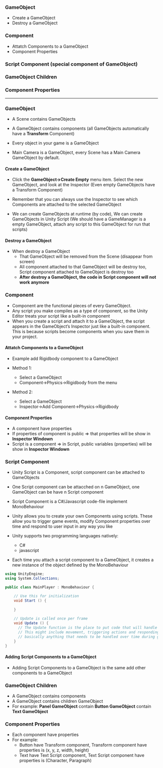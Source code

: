 ### GameObject
  * Create a GameObject
  * Destroy a GameObject
### Component
  * Attatch Components to a GameObject
  * Component Properties
### Script Component (special component of GameObject)
### GameObject Children
### Component Properties

-------------------------------------------------------------------------

### GameObject
  * A Scene contains GameObjects
  * A GameObject contains components (all GameObjects automatically have a **Transform** Component)
  
  * Every object in your game is a GameObject  
  * Main Camera is a GameObject, every Scene has a Main Camera GameObject by default.

#### Create a GameObject

  * Click the **GameObject->Create Empty** menu item. Select the new GameObject, and look at the Inspector (Even empty GameObjects have a Transform Component)
  
  * Remember that you can always use the Inspector to see which Components are attached to the selected GameObject
  
  * We can create GameObjects at runtime (by code), We can create GameObjects in Unity Script (We should have a GameManager is a empty GameObject, attach any script to this GameObject for run that scripts)
  
#### Destroy a GameObject

  * When destroy a GameObject
    * That GameObject will be removed from the Scene (disappear from screen)
    * All component attached to that GameObject will be destroy too, Script component attached to GameObject is destroy too
    * **After destroy a GameObject, the code in Script component will not work anymore**
  
  
### Component
  * Component are the functional pieces of every GameObject.
  * Any script you make compiles as a type of component, so the Unity Editor treats your script like a built-in component
  * When you create a script and attach it to a GameObject, the script appears in the GameObject’s Inspector just like a built-in component. This is because scripts become components when you save them in your project.

#### Attatch Components to a GameObject

  * Example add Rigidbody component to a GameObject

  * Method 1:
    * Select a GameObject
    * Component->Physics->Rigidbody from the menu

  * Method 2:
    * Select a GameObject
    * Inspector->Add Component->Physics->Rigidbody
    
#### Component Properties
  * A component have properties
  * If properties of component is public => that properties will be show in **Inspector Windown**
  * Script is a component => in Script, public variables (properties) will be show in **Inspector Windown**

### Script Component

 * Unity Script is a Component, script component can be attached to GameObjects
 * One Script component can be attacched on n GameObject, one GameObject can be have n Script component
 * Script Component is a C#/Javascript code-file implement MonoBehaviour
 * Unity allows you to create your own Components using scripts. These allow you to trigger game events, modify Component properties over time and respond to user input in any way you like
 
 * Unity supports two programming languages natively:
   * C#
   * javascript
 
* Each time you attach a script component to a GameObject, it creates a new instance of the object defined by the MonoBehaviour

```c#
using UnityEngine;
using System.Collections;

public class MainPlayer : MonoBehaviour {

    // Use this for initialization
    void Start () {
    
    }
    
    // Update is called once per frame
    void Update () {
      // The Update function is the place to put code that will handle the frame update for the GameObject. 
      // This might include movement, triggering actions and responding to user input, 
      // basically anything that needs to be handled over time during gameplay
    }
}
```

#### Adding Script Components to a GameObject
  * Adding Script Components to a GameObject is the same add other components to a GameObject

### GameObject Children
  * A GameObject contains components
  * A GameObject contains children GameObject
  * For example: **Panel GameObject** contain **Button GameObject** contain **Text GameObject**

### Component Properties
  * Each component have properties
  * For example: 
    * Button have Transform component, Transform component have properties is (x, y, z, width, height)
    * Text have Text Script component, Text Script component have properties is (Character, Paragraph)





















